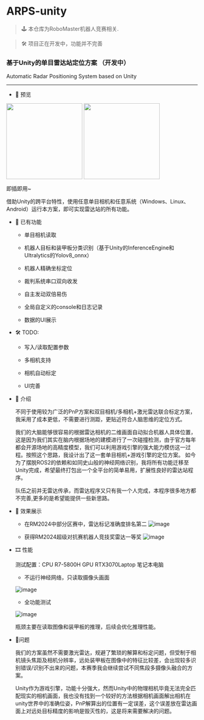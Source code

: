 # ARPS-unity 
> 🕹 本仓库为RoboMaster机器人竞赛相关.

> 🛠 项目正在开发中，功能并不完善

### 基于Unity的单目雷达站定位方案 （开发中）

Automatic Radar Positioning System based on Unity

---
- 🎈 预览

<image src="https://github.com/user-attachments/assets/93acbfde-9e41-4c4a-beae-6dc43a1b6c7d" align="center" height="200"/>
<image src="https://github.com/user-attachments/assets/f7f4631d-283d-46de-9c2b-d43f0f4e53dc" align="center" height="200"/>

即插即用~

借助Unity的跨平台特性，使用任意单目相机和任意系统（Windows、Linux、Android）运行本方案，即可实现雷达站的所有功能。

- 🏅 已有功能
  - 单目相机读取
    
  - 机器人目标和装甲板分类识别（基于Unity的InferenceEngine和Ultralytics的Yolov8_onnx）
    
  - 机器人精确坐标定位
    
  - 裁判系统串口双向收发
 
  - 自主发动双倍易伤
    
  - 全局自定义的console和日志记录
    
  - 数据的UI展示
    
- 🛠 TODO: 
  - 写入/读取配置参数
 
  - 多相机支持
    
  - 相机自动标定
    
  - UI完善

- 📢 介绍

  不同于使用较为广泛的PnP方案和双目相机/多相机+激光雷达联合标定方案，我采用了成本更低，不需要进行测距，更贴近符合人脑思维的定位方式。

  我们的大脑能够很容易的根据雷达相机的二维画面自动拟合机器人具体位置，这是因为我们其实在脑内根据场地的建模进行了一次碰撞检测，由于官方每年都会开源场地的高精度模型，我们可以利用游戏引擎的强大能力模仿这一过程。按照这个思路，我设计出了这一套单目相机+游戏引擎的定位方案。
  如今为了摆脱ROS2的依赖和如同史山般的神经网络识别，我将所有功能迁移至Unity完成，希望最终打包出一个全平台的简单易用，扩展性良好的雷达站程序。

  队伍之前并无雷达传承，而雷达程序又只有我一个人完成，本程序很多地方都不完善,更多的是希望能提供一些新思路。

- 🎯 效果展示
  
  - 在RM2024中部分区赛中，雷达标记准确度排名第二
![image](https://github.com/user-attachments/assets/52434ac5-1e85-4291-8b5a-6c27c7678b24)

  - 获得RM2024超级对抗赛机器人竞技奖雷达一等奖
![image](https://github.com/user-attachments/assets/3747ad4b-2504-4d47-8461-7e592e7105e5)
- 🎞 性能

  测试配置：CPU R7-5800H   GPU RTX3070Laptop  笔记本电脑
  
  - 不运行神经网络，只读取摄像头画面
    
  ![image](https://github.com/user-attachments/assets/a9345c1c-a7e2-49ac-b36c-744a91464029)
  - 全功能测试
    
  ![image](https://github.com/user-attachments/assets/37ad3e21-149b-48f6-ac1c-23b92f6272fe)

  瓶颈主要在读取图像和装甲板的推理，后续会优化推理性能。

  
- 🔧问题

  我们的方案虽然不需要激光雷达，规避了繁琐的解算和标定问题，但受制于相机镜头焦距及相机分辨率，远处装甲板在图像中的特征比较差，会出现较多识别错误/识别不出来的问题，本赛季我会继续尝试不同焦段多摄像头融合的方案。

  Unity作为游戏引擎，功能十分强大，然而Unity中的物理相机毕竟无法完全匹配现实的相机画面，我也没有找到一个较好的方法根据相机画面解出相机在unity世界中的准确位姿，PnP解算出的位置有一定误差，这个误差放在雷达画面上对远处目标精度的影响是毁灭性的，这是将来需要解决的问题。
